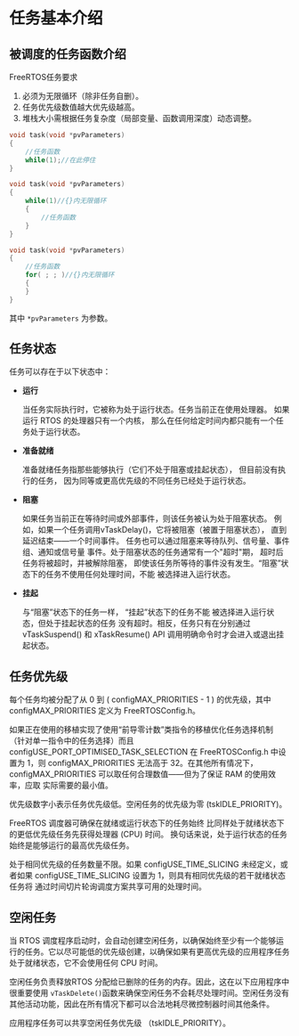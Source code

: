 # 任务基本介绍

## 被调度的任务函数介绍

FreeRTOS任务要求

1. 必须为无限循环（除非任务自删）。
2. 任务优先级数值越大优先级越高。
3. 堆栈大小需根据任务复杂度（局部变量、函数调用深度）动态调整。

```c
void task(void *pvParameters)
{
	//任务函数
	while(1);//在此停住
}
```

```c
void task(void *pvParameters)
{
	while(1)//{}内无限循环
	{
		//任务函数
	}
}
```

```c
void task(void *pvParameters)
{
    //任务函数
	for( ; ; )//{}内无限循环
	{
	}
}
```

其中 `*pvParameters` 为参数。



## 任务状态

任务可以存在于以下状态中：

-   **运行**

    当任务实际执行时，它被称为处于运行状态。任务当前正在使用处理器。 如果运行 RTOS 的处理器只有一个内核， 那么在任何给定时间内都只能有一个任务处于运行状态。

-   **准备就绪**

    准备就绪任务指那些能够执行（它们不处于阻塞或挂起状态）， 但目前没有执行的任务， 因为同等或更高优先级的不同任务已经处于运行状态。

-   **阻塞**

    如果任务当前正在等待时间或外部事件，则该任务被认为处于阻塞状态。 例如，如果一个任务调用vTaskDelay()，它将被阻塞（被置于阻塞状态）， 直到延迟结束——一个时间事件。 任务也可以通过阻塞来等待队列、信号量、事件组、通知或信号量 事件。处于阻塞状态的任务通常有一个"超时"期， 超时后任务将被超时，并被解除阻塞， 即使该任务所等待的事件没有发生。“阻塞”状态下的任务不使用任何处理时间，不能 被选择进入运行状态。

-   **挂起**

    与“阻塞”状态下的任务一样， “挂起”状态下的任务不能 被选择进入运行状态，但处于挂起状态的任务 没有超时。相反，任务只有在分别通过 vTaskSuspend() 和 xTaskResume() API 调用明确命令时才会进入或退出挂起状态。



## 任务优先级

每个任务均被分配了从 0 到 ( configMAX_PRIORITIES - 1 ) 的优先级，其中 configMAX_PRIORITIES 定义为 FreeRTOSConfig.h。

如果正在使用的移植实现了使用“前导零计数”类指令的移植优化任务选择机制 （针对单一指令中的任务选择）而且 configUSE_PORT_OPTIMISED_TASK_SELECTION 在 FreeRTOSConfig.h 中设置为 1，则 configMAX_PRIORITIES 无法高于 32。在其他所有情况下， configMAX_PRIORITIES 可以取任何合理数值——但为了保证 RAM 的使用效率，应取 实际需要的最小值。

优先级数字小表示任务优先级低。空闲任务的优先级为零 (tskIDLE_PRIORITY)。

FreeRTOS 调度器可确保在就绪或运行状态下的任务始终 比同样处于就绪状态下的更低优先级任务先获得处理器 (CPU) 时间。 换句话来说，处于运行状态的任务始终是能够运行的最高优先级任务。

处于相同优先级的任务数量不限。如果 configUSE_TIME_SLICING 未经定义，或者如果 configUSE_TIME_SLICING 设置为 1，则具有相同优先级的若干就绪状态任务将 通过时间切片轮询调度方案共享可用的处理时间。



## 空闲任务

当 RTOS 调度程序启动时，会自动创建空闲任务，以确保始终至少有一个能够运行的任务。它以尽可能低的优先级创建，以确保如果有更高优先级的应用程序任务处于就绪状态，它不会使用任何 CPU 时间。

空闲任务负责释放RTOS 分配给已删除的任务的内存。因此，这在以下应用程序中很重要使用 `vTaskDelete()`函数来确保空闲任务不会耗尽处理时间。空闲任务没有其他活动功能，因此在所有情况下都可以合法地耗尽微控制器时间其他条件。

应用程序任务可以共享空闲任务优先级 （tskIDLE_PRIORITY）。


